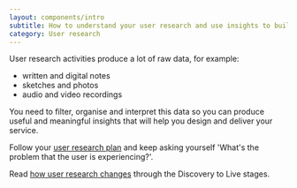 ```yaml
---
layout: components/intro
subtitle: How to understand your user research and use insights to build the right service.
category: User research
---
```


User research activities produce a lot of raw data, for example:
- written and digital notes
- sketches and photos
- audio and video recordings

You need to filter, organise and interpret this data so you can produce useful and meaningful insights that will help you design and deliver your service.

Follow your [user research plan](#) and keep asking yourself 'What's the problem that the user is experiencing?'.

Read [how user research changes](/user-research/research-stages/) through the Discovery to Live stages.
